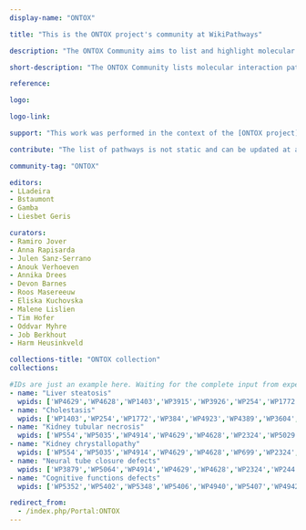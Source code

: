 ```yaml
---
display-name: "ONTOX"

title: "This is the ONTOX project's community at WikiPathways"

description: "The ONTOX Community aims to list and highlight molecular interaction pathways related to hepato-, nephro-, and neurodevelopmental toxicities. This collection is curated and maintained by biocurators and domain experts from the [ONTOX project](https://ontox-project.eu/). The community features pathways involved in organ-specific toxicity responses. All pathway lists and related resources are publicly available and can be downloaded from dedicated GitHub repositories, with separate lists maintained for hepatotoxicity, nephrotoxicity, and neurodevelopmental toxicity pathways [https://github.com/ontox-maps/ontox_wikipathways](https://github.com/ontox-maps/ontox_wikipathways)."

short-description: "The ONTOX Community lists molecular interaction pathways related to hepato-, nephro-, and neurodevelopmental toxicities."

reference: 

logo:

logo-link:

support: "This work was performed in the context of the [ONTOX project](https://ontox-project.eu/) that has received funding from the European Union’s Horizon 2020 Research and Innovation programme under grant agreement No 963845. ONTOX is part of the [ASPIS project cluster](https://aspis-cluster.eu/)."

contribute: "The list of pathways is not static and can be updated at any time. If you know of a pathway that should be added, please contact one of the administrators, Luiz Ladeira (lcladeira[AT]uliege.be) or Bernard Staumont (b.staumont[AT]uliege.be)."

community-tag: "ONTOX"

editors:
- LLadeira
- Bstaumont
- Gamba
- Liesbet Geris

curators:
- Ramiro Jover
- Anna Rapisarda
- Julen Sanz-Serrano
- Anouk Verhoeven
- Annika Drees
- Devon Barnes
- Roos Masereeuw
- Eliska Kuchovska
- Malene Lislien
- Tim Hofer
- Oddvar Myhre
- Job Berkhout
- Harm Heusinkveld

collections-title: "ONTOX collection"
collections:

#IDs are just an example here. Waiting for the complete input from experts.
- name: "Liver steatosis"
  wpids: ['WP4629','WP4628','WP1403','WP3915','WP3926','WP254','WP1772','WP384','WP2586','WP2873','WP3604','WP197','WP5329','WP5304','WP4718','WP5193','WP2875','WP477','WP5175','WP4259','WP5178','WP5173','WP4719','WP4720','WP4721','WP167','WP111','WP1541','WP5333','WP5276','WP697','WP2881','WP712','WP5275','WP2879','WP5274','WP143','WP357','WP206','WP5061','WP5323','WP176','WP5066','WP35','WP661','WP698','WP100','WP1495','WP500','WP534','WP334','WP195','WP4495','WP49','WP395','WP127','WP364','WP453','WP481','WP2637','WP3656','WP4742','WP3934','WP3965','WP3601','WP4010','WP2874','WP4315','WP422','WP382','WP4522','WP4586','WP3602','WP4190','WP4189','WP3963','WP5241','WP5034','WP5123','WP4317','WP368','WP3644','WP288','WP4396','WP2884','WP170','WP299','WP2882','WP5324','WP4723','WP4724','WP43','WP3941','WP408','WP4545','WP4963','WP2846','WP134','WP5433','WP5472','WP4172','WP690','WP3942','WP2878','WP2876','WP5088','WP98','WP4688','WP4496','WP2011','WP430','WP496','WP1982','WP78','WP2453','WP231','WP3599','WP3','WP4211','WP325','WP3871','WP716','WP4271','WP1533','WP4482','WP1531','WP2877']
- name: "Cholestasis"
  wpids: ['WP1403','WP254','WP1772','WP384','WP4923','WP4389','WP3604','WP5238','WP197','WP5329','WP5304','WP4718','WP5193','WP5176','WP2289','WP5333','WP5396','WP5276','WP697','WP2881','WP712','WP2879','WP5274','WP314','WP5061','WP5323','WP5066','WP35','WP698','WP100','WP334','WP195','WP4495','WP2112','WP395','WP364','WP453','WP2637','WP3656','WP3601','WP2874','WP422','WP382','WP3602','WP4190','WP4189','WP3963','WP3644','WP288','WP2884','WP170','WP299','WP2882','WP43','WP3941','WP408','WP4545','WP4963','WP5433','WP3942','WP2878','WP4496','WP2011','WP430','WP496','WP1982','WP231','WP3','WP716','WP4482','WP1531','WP2877']
- name: "Kidney tubular necrosis"
  wpids: ['WP554','WP5035','WP4914','WP4629','WP4628','WP2324','WP5029','WP1403','WP254','WP1772','WP384','WP5234','WP3874','WP4562','WP179','WP4493','WP4352','WP4803','WP4018','WP5190','WP4504','WP5473','WP530','WP5053','WP2491','WP5175','WP5389','WP707','WP531','WP4946','WP437','WP4806','WP4719','WP4720','WP111','WP1541','WP5061','WP4790','WP4157','WP4830','WP661','WP1495','WP534','WP5049','WP5166','WP4206','WP2456','WP4751','WP2369','WP195','WP4495','WP3670','WP3656','WP4236','WP5044','WP422','WP382','WP5236','WP3602','WP4190','WP4189','WP3963','WP2038','WP5279','WP2338','WP4329','WP5241','WP4324','WP4944','WP4945','WP4920','WP4921','WP5034','WP4922','WP5123','WP4317','WP4318','WP391','WP5038','WP368','WP5192','WP58','WP3953','WP3645','WP3644','WP5052','WP4758','WP5229','WP5133','WP268','WP61','WP5399','WP2884','WP4357','WP2882','WP3941','WP623','WP408','WP4172','WP4141','WP2571','WP3942','WP2572','WP5122','WP5321','WP98','WP4917','WP4838','WP4483','WP4756','WP3391','WP3947','WP732','WP1422','WP1471','WP78','WP2453','WP5050','WP560','WP366','WP5382','WP231','WP2036','WP75','WP4241','WP4595','WP497','WP4571','WP5158','WP5085','WP3888','WP4482','WP1531','WP2877','WP4698','WP4342','WP5216','WP363','WP428','WP399','WP4150','WP3529']
- name: "Kidney chrystallopathy"
  wpids: ['WP554','WP5035','WP4914','WP4629','WP4628','WP699','WP2324','WP2328','WP5029','WP1403','WP5036','WP5113','WP3926','WP254','WP1772','WP384','WP678','WP5155','WP5233','WP2586','WP2873','WP4707','WP5234','WP4752','WP1425','WP2380','WP2366','WP3874','WP4562','WP179','WP4918','WP4352','WP4803','WP4523','WP4018','WP545','WP4818','WP5190','WP4504','WP5473','WP530','WP5053','WP2491','WP5219','WP5175','WP5389','WP707','WP531','WP4946','WP4799','WP262','WP437','WP4806','WP4719','WP4720','WP4721','WP167','WP111','WP2197','WP1541','WP581','WP673','WP5276','WP697','WP2881','WP712','WP2870','WP3850','WP2879','WP314','WP143','WP5061','WP4790','WP306','WP3932','WP176','WP4157','WP4518','WP4830','WP661','WP698','WP100','WP1495','WP500','WP534','WP5049','WP4815','WP5292','WP5166','WP117','WP4206','WP2456','WP4751','WP2369','WP195','WP4495','WP3635','WP3670','WP3656','WP5172','WP4236','WP5044','WP422','WP382','WP5236','WP4205','WP3602','WP4190','WP4189','WP3963','WP2038','WP5279','WP2338','WP4329','WP5241','WP4324','WP4944','WP4945','WP4920','WP4921','WP5034','WP4922','WP5123','WP4317','WP4318','WP391','WP5038','WP368','WP5192','WP58','WP3953','WP3645','WP3644','WP5052','WP4758','WP5229','WP5133','WP268','WP61','WP5399','WP2884','WP4357','WP2882','WP43','WP3941','WP623','WP408','WP134','WP5043','WP136','WP5472','WP4971','WP4172','WP4141','WP2571','WP3942','WP2572','WP5122','WP5321','WP98','WP4917','WP4838','WP4483','WP4756','WP3391','WP3947','WP732','WP1422','WP691','WP1471','WP78','WP2453','WP5050','WP560','WP366','WP5382','WP231','WP2036','WP75','WP4241','WP4595','WP497','WP4571','WP5158','WP5085','WP3888','WP4482','WP1531','WP2877','WP4698','WP4342','WP5216','WP363','WP428','WP399','WP4150','WP3529']
- name: "Neural tube closure defects"
  wpids: ['WP3879','WP5064','WP4914','WP4629','WP4628','WP2324','WP244','WP4524','WP3925','WP1403','WP254','WP1772','WP384','WP5233','WP2586','WP2873','WP2516','WP3878','WP1425','WP3845','WP3874','WP4562','WP179','WP2023','WP2029','WP5417','WP4918','WP3585','WP2491','WP4259','WP531','WP4946','WP466','WP2858','WP437','WP111','WP3931','WP1541','WP581','WP673','WP2881','WP712','WP3996','WP405','WP306','WP3932','WP176','WP5066','WP35','WP45','WP2854','WP661','WP4249','WP47','WP2369','WP481','WP185','WP3656','WP2646','WP422','WP382','WP3666','WP2038','WP5241','WP4324','WP4920','WP4921','WP4922','WP4317','WP391','WP368','WP5192','WP3645','WP3644','WP4564','WP2064','WP268','WP61','WP2884','WP4357','WP170','WP2882','WP623','WP400','WP4963','WP2526','WP4172','WP3942','WP2878','WP4223','WP51','WP3664','WP5188','WP5150','WP78','WP2453','WP560','WP4816','WP366','WP5382','WP3674','WP1742','WP3871','WP4271','WP2877','WP4342','WP363','WP428','WP399','WP5442']
- name: "Cognitive functions defects"
  wpids: ['WP5352','WP5402','WP5348','WP5406','WP4940','WP5407','WP4942','WP5408','WP4950','WP4949','WP5376','WP5287','WP5345','WP4905','WP4657','WP5221','WP5222','WP5223','WP5224','WP4906','WP5365','WP5380','WP5400','WP4932','WP5401','WP5346','WP528','WP5420','WP4914','WP4629','WP4628','WP2324','WP5136','WP106','WP3925','WP1403','WP138','WP1539','WP254','WP1772','WP384','WP5233','WP2586','WP2873','WP2516','WP3878','WP3875','WP4923','WP5289','WP5234','WP4752','WP3676','WP550','WP4156','WP5031','WP1425','WP2380','WP2366','WP4874','WP3869','WP3845','WP3874','WP4562','WP5313','WP179','WP2023','WP2029','WP5417','WP4918','WP4519','WP3929','WP197','WP5304','WP4718','WP5283','WP4352','WP4803','WP4523','WP5117','WP5090','WP2355','WP5190','WP3585','WP4153','WP4931','WP5173','WP4875','WP707','WP531','WP4946','WP466','WP5154','WP2436','WP2855','WP5200','WP5180','WP437','WP4806','WP111','WP3931','WP1541','WP673','WP2881','WP712','WP3996','WP4269','WP5030','WP306','WP3932','WP176','WP5066','WP4549','WP35','WP45','WP524','WP4157','WP4159','WP4970','WP5143','WP2276','WP661','WP100','WP5426','WP4249','WP47','WP3924','WP5231','WP2369','WP53','WP481','WP185','WP4656','WP5351','WP5314','WP5171','WP2874','WP4589','WP422','WP382','WP4829','WP3584','WP4190','WP4189','WP2038','WP2338','WP5241','WP4324','WP4920','WP4921','WP4922','WP4317','WP391','WP368','WP5192','WP58','WP727','WP4288','WP3645','WP3644','WP4919','WP5083','WP4220','WP5366','WP1602','WP5119','WP268','WP61','WP2884','WP4357','WP5398','WP170','WP2882','WP4304','WP5093','WP623','WP408','WP2889','WP400','WP4963','WP5409','WP4222','WP4172','WP2848','WP3942','WP2878','WP3998','WP4223','WP4312','WP28','WP1455','WP5151','WP247','WP5381','WP4539','WP2267','WP1471','WP560','WP5382','WP3674','WP5227','WP4746','WP2032','WP231','WP3871','WP2877','WP363','WP428','WP399']

redirect_from:
  - /index.php/Portal:ONTOX
---       
```

        
        

     

